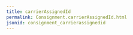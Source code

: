 ```yaml
---
title: carrierAssignedId
permalink: Consignment.carrierAssignedId.html
jsonid: consignment_carrierassignedid
---
```

